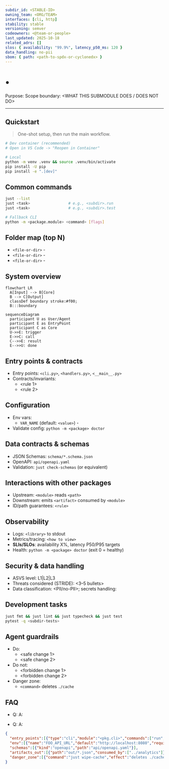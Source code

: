 ```yaml
---
subdir_id: <STABLE-ID>
owning_team: <ORG/TEAM>
interfaces: [cli, http]
stability: stable
versioning: semver
codeowners: <@team-or-people>
last_updated: 2025-10-18
related_adrs: []
slos: { availability: "99.9%", latency_p50_ms: 120 }
data_handling: no-pii
sbom: { path: <path-to-spdx-or-cyclonedx> }
---
```


# <REPO NAME> • <SUBDIRECTORY NAME>

Purpose: <ONE-LINE PURPOSE>
Scope boundary: <WHAT THIS SUBMODULE DOES / DOES NOT DO>

---

## Quickstart  <!-- how-to -->
> One-shot setup, then run the main workflow.
```bash
# Dev container (recommended)
# Open in VS Code -> "Reopen in Container"

# Local
python -m venv .venv && source .venv/bin/activate
pip install -U pip
pip install -e ".[dev]"
```

## Common commands  <!-- reference -->
```bash
just --list
just <task>                 # e.g., <subdir>.run
just <task>                 # e.g., <subdir>.test

# Fallback CLI
python -m <package.module> <command> [flags]
```

## Folder map (top N)  <!-- reference -->
- `<file-or-dir>` - <one-line purpose>
- `<file-or-dir>` - <one-line purpose>
- `<file-or-dir>` - <one-line purpose>

## System overview  <!-- explanation -->
```mermaid
flowchart LR
  A[Input] --> B[Core]
  B --> C[Output]
  classDef boundary stroke:#f00;
  B:::boundary
```
```mermaid
sequenceDiagram
  participant U as User/Agent
  participant E as EntryPoint
  participant C as Core
  U->>E: trigger
  E->>C: call
  C-->>E: result
  E-->>U: done
```

## Entry points & contracts  <!-- reference -->
- Entry points: `<cli.py>`, `<handlers.py>`, `<__main__.py>`
- Contracts/invariants:
  - <rule 1>
  - <rule 2>

## Configuration  <!-- reference -->
- Env vars:
  - `VAR_NAME` (default: `<value>`) - <meaning>
- Validate config: `python -m <package> doctor`

## Data contracts & schemas  <!-- reference -->
- JSON Schemas: `schema/*.schema.json`
- OpenAPI: `api/openapi.yaml`
- Validation: `just check-schemas` (or equivalent)

## Interactions with other packages  <!-- explanation/reference -->
- Upstream: `<module>` reads `<path>`
- Downstream: emits `<artifact>` consumed by `<module>`
- ID/path guarantees: `<rule>`

## Observability  <!-- reference -->
- Logs: `<library>` to stdout
- Metrics/tracing: `<how to view>`
- **SLIs/SLOs**: availability X%, latency P50/P95 targets
- Health: `python -m <package> doctor` (exit 0 = healthy)

## Security & data handling  <!-- reference/explanation -->
- ASVS level: L1|L2|L3
- Threats considered (STRIDE): <3–5 bullets>
- Data classification: <PII/no-PII>; secrets handling: <rule>

## Development tasks  <!-- how-to/reference -->
```bash
just fmt && just lint && just typecheck && just test
pytest -q <subdir-tests>
```

## Agent guardrails  <!-- reference -->
- Do:
  - <safe change 1>
  - <safe change 2>
- Do not:
  - <forbidden change 1>
  - <forbidden change 2>
- Danger zone:
  - `<command>` deletes `./cache`

## FAQ  <!-- explanation -->
- Q: <question>
  A: <short answer>

- Q: <question>
  A: <short answer>

<!-- Machine-readable appendix -->
```json x-agent-map
{
  "entry_points":[{"type":"cli","module":"<pkg.cli>","commands":["run","doctor"]}],
  "env":[{"name":"FOO_API_URL","default":"http://localhost:8080","required":true}],
  "schemas":[{"kind":"openapi","path":"api/openapi.yaml"}],
  "artifacts_out":[{"path":"out/*.json","consumed_by":["../analytics"]}],
  "danger_zone":[{"command":"just wipe-cache","effect":"deletes ./cache"}]
}
```
